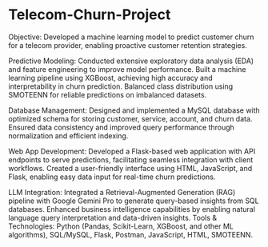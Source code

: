# Telecom-Churn-Project


Objective: 
Developed a machine learning model to predict customer churn for a telecom provider, enabling proactive customer retention strategies.

Predictive Modeling:
Conducted extensive exploratory data analysis (EDA) and feature engineering to improve model performance.
Built a machine learning pipeline using XGBoost, achieving high accuracy and interpretability in churn prediction.
Balanced class distribution using SMOTEENN for reliable predictions on imbalanced datasets.

Database Management:
Designed and implemented a MySQL database with optimized schema for storing customer, service, account, and churn data.
Ensured data consistency and improved query performance through normalization and efficient indexing.

Web App Development:
Developed a Flask-based web application with API endpoints to serve predictions, facilitating seamless integration with client workflows.
Created a user-friendly interface using HTML, JavaScript, and Flask, enabling easy data input for real-time churn predictions.

LLM Integration:
Integrated a Retrieval-Augmented Generation (RAG) pipeline with Google Gemini Pro to generate query-based insights from SQL databases.
Enhanced business intelligence capabilities by enabling natural language query interpretation and data-driven insights.
Tools & Technologies: Python (Pandas, Scikit-Learn, XGBoost, and other ML algorithms), SQL/MySQL, Flask, Postman, JavaScript, HTML, SMOTEENN.
